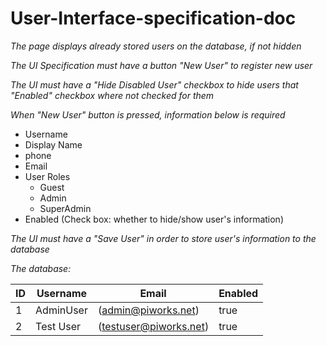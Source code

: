 # User-Interface-specification-doc

*The page displays already stored users on the database, if not hidden*

*The UI Specification must have a button "New User" to register new user*

*The UI must have a "Hide Disabled User" checkbox to hide users that "Enabled" checkbox where not checked for them*

*When "New User" button is pressed, information below is required*

*  Username
*  Display Name
*  phone
*  Email
*  User Roles
    *  Guest
    *  Admin
    *  SuperAdmin
*  Enabled (Check box: whether to hide/show user's information)

*The UI must have a "Save User" in order to store user's information to the database*

*The database:*

| ID     | Username    | Email |Enabled|
| --------|---------|-------|----------|
| 1  | AdminUser   | (admin@piworks.net)    |true|
| 2 | Test User | (testuser@piworks.net)    |true|
